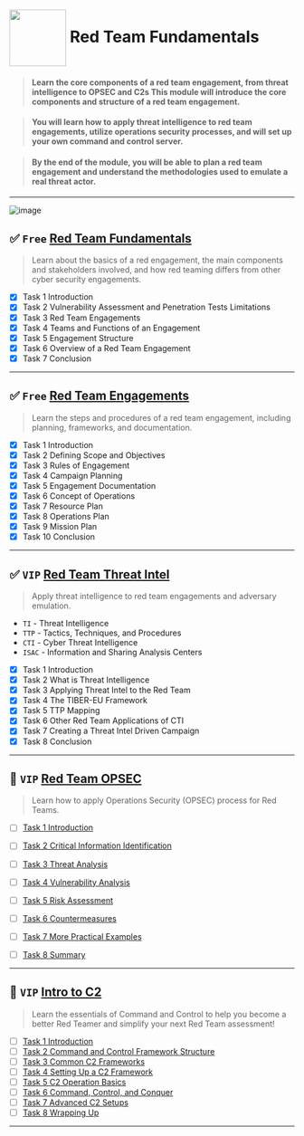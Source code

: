 # <img width="100" align="center" src="https://user-images.githubusercontent.com/51442719/173906992-7ba10900-8da8-4bcf-8d44-263d60df6996.png"> Red Team Fundamentals 
> #### Learn the core components of a red team engagement, from threat intelligence to OPSEC and C2s This module will introduce the core components and structure of a red team engagement. 

> #### You will learn how to apply threat intelligence to red team engagements, utilize operations security processes, and will set up your own command and control server. 

> #### By the end of the module, you will be able to plan a red team engagement and understand the methodologies used to emulate a real threat actor.

---
![image](https://user-images.githubusercontent.com/51442719/173906740-e8f54748-2809-4dda-a2e6-ec5c66a4a10f.png)

## ✅ `Free` [Red Team Fundamentals](https://tryhackme.com/jr/redteamfundamentals)


> Learn about the basics of a red engagement, the main components and stakeholders involved, and how red teaming differs from other cyber security engagements.
- [x] Task 1  Introduction
- [x] Task 2  Vulnerability Assessment and Penetration Tests Limitations
- [x] Task 3  Red Team Engagements
- [x] Task 4  Teams and Functions of an Engagement
- [x] Task 5  Engagement Structure
- [x] Task 6  Overview of a Red Team Engagement
- [x] Task 7  Conclusion

---

## ✅ `Free` [Red Team Engagements](https://tryhackme.com/jr/redteamengagements)
> Learn the steps and procedures of a red team engagement, including planning, frameworks, and documentation.
- [x] Task 1  Introduction
- [x] Task 2  Defining Scope and Objectives
- [x] Task 3  Rules of Engagement
- [x] Task 4  Campaign Planning
- [x] Task 5  Engagement Documentation
- [x] Task 6  Concept of Operations
- [x] Task 7  Resource Plan
- [x] Task 8  Operations Plan
- [x] Task 9  Mission Plan
- [x] Task 10  Conclusion

---


## ✅ `VIP` [Red Team Threat Intel](https://tryhackme.com/jr/redteamthreatintel)
> Apply threat intelligence to red team engagements and adversary emulation.
- `TI` - Threat Intelligence 
- `TTP` - Tactics, Techniques, and Procedures
- `CTI` - Cyber Threat Intelligence 
- `ISAC` - Information and Sharing Analysis Centers 
- [x] Task 1  Introduction
- [x] Task 2  What is Threat Intelligence
- [x] Task 3  Applying Threat Intel to the Red Team
- [x] Task 4  The TIBER-EU Framework
- [x] Task 5  TTP Mapping
- [x] Task 6  Other Red Team Applications of CTI
- [x] Task 7  Creating a Threat Intel Driven Campaign
- [x] Task 8  Conclusion

---

## 🔶 `VIP` [Red Team OPSEC](https://tryhackme.com/jr/opsec)
> Learn how to apply Operations Security (OPSEC) process for Red Teams.
 - [ ] [Task 1  Introduction]()
- [ ] [Task 2  Critical Information Identification]()
- [ ] [Task 3  Threat Analysis]()
- [ ] [Task 4  Vulnerability Analysis]()
- [ ] [Task 5  Risk Assessment]()
- [ ] [Task 6  Countermeasures]()
- [ ] [Task 7  More Practical Examples]()
- [ ] [Task 8  Summary]()


---

## 🔶 `VIP` [Intro to C2](https://tryhackme.com/jr/introtoc2)
> Learn the essentials of Command and Control to help you become a better Red Teamer and simplify your next Red Team assessment!
- [ ] [Task 1  Introduction]()
- [ ] [Task 2  Command and Control Framework Structure]()
- [ ] [Task 3  Common C2 Frameworks]()
- [ ] [Task 4  Setting Up a C2 Framework]()
- [ ] [Task 5  C2 Operation Basics]()
- [ ] [Task 6  Command, Control, and Conquer]()
- [ ] [Task 7  Advanced C2 Setups]()
- [ ] [Task 8  Wrapping Up]()

---
